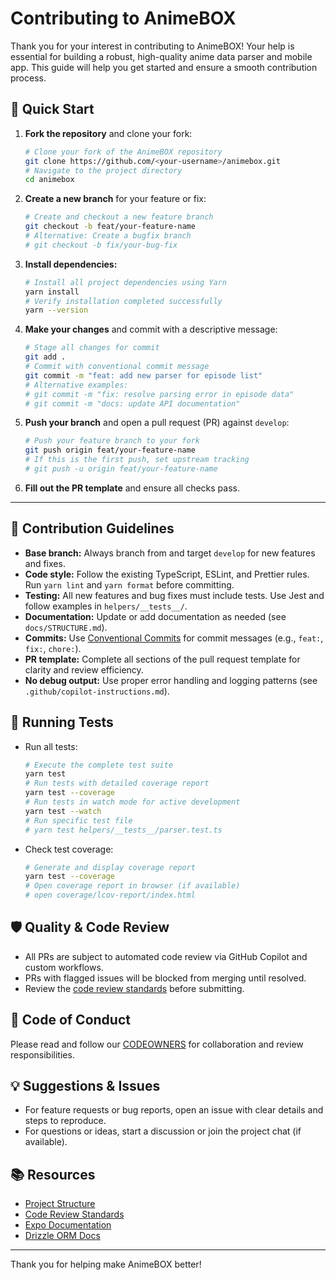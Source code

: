 # Contributing to AnimeBOX

<!--
   Introduction:
   Thank you for your interest in contributing to AnimeBOX! Your help is
   essential for building a robust, high-quality anime data parser and mobile
   app. This guide will help you get started and ensure a smooth contribution
   process.
-->

Thank you for your interest in contributing to AnimeBOX! Your help is essential
for building a robust, high-quality anime data parser and mobile app. This guide
will help you get started and ensure a smooth contribution process.

## 🚦 Quick Start

1. **Fork the repository** and clone your fork:

   ```sh
   # Clone your fork of the AnimeBOX repository
   git clone https://github.com/<your-username>/animebox.git
   # Navigate to the project directory
   cd animebox
   ```

2. **Create a new branch** for your feature or fix:

   ```sh
   # Create and checkout a new feature branch
   git checkout -b feat/your-feature-name
   # Alternative: Create a bugfix branch
   # git checkout -b fix/your-bug-fix
   ```

3. **Install dependencies:**

   ```sh
   # Install all project dependencies using Yarn
   yarn install
   # Verify installation completed successfully
   yarn --version
   ```

4. **Make your changes** and commit with a descriptive message:

   ```sh
   # Stage all changes for commit
   git add .
   # Commit with conventional commit message
   git commit -m "feat: add new parser for episode list"
   # Alternative examples:
   # git commit -m "fix: resolve parsing error in episode data"
   # git commit -m "docs: update API documentation"
   ```

5. **Push your branch** and open a pull request (PR) against `develop`:

   ```sh
   # Push your feature branch to your fork
   git push origin feat/your-feature-name
   # If this is the first push, set upstream tracking
   # git push -u origin feat/your-feature-name
   ```

6. **Fill out the PR template** and ensure all checks pass.

---

## 📝 Contribution Guidelines

<!--
   Contribution Guidelines:
   Essential rules and standards for contributing to the project including
   branching strategy, code style, testing requirements, and commit conventions.
-->

- **Base branch:** Always branch from and target `develop` for new features and
  fixes.
- **Code style:** Follow the existing TypeScript, ESLint, and Prettier rules.
  Run `yarn lint` and `yarn format` before committing.
- **Testing:** All new features and bug fixes must include tests. Use Jest and
  follow examples in `helpers/__tests__/`.
- **Documentation:** Update or add documentation as needed (see
  `docs/STRUCTURE.md`).
- **Commits:** Use [Conventional Commits](https://www.conventionalcommits.org/)
  for commit messages (e.g., `feat:`, `fix:`, `chore:`).
- **PR template:** Complete all sections of the pull request template for
  clarity and review efficiency.
- **No debug output:** Use proper error handling and logging patterns (see
  `.github/copilot-instructions.md`).

## 🧪 Running Tests

<!--
   Testing:
   Instructions for running tests and checking coverage to ensure code quality
   and maintain project stability.
-->

- Run all tests:

  ```sh
  # Execute the complete test suite
  yarn test
  # Run tests with detailed coverage report
  yarn test --coverage
  # Run tests in watch mode for active development
  yarn test --watch
  # Run specific test file
  # yarn test helpers/__tests__/parser.test.ts
  ```

- Check test coverage:

  ```sh
  # Generate and display coverage report
  yarn test --coverage
  # Open coverage report in browser (if available)
  # open coverage/lcov-report/index.html
  ```

## 🛡️ Quality & Code Review

<!--
   Quality & Code Review:
   Explains the automated review process and how to resolve flagged issues
   to maintain high code standards across the project.
-->

- All PRs are subject to automated code review via GitHub Copilot and custom
  workflows.
- PRs with flagged issues will be blocked from merging until resolved.
- Review the [code review standards](../.github/copilot-instructions.md) before
  submitting.

## 🤝 Code of Conduct

<!--
   Code of Conduct:
   Reference to CODEOWNERS for collaboration and review responsibilities
   to ensure respectful and productive teamwork.
-->

Please read and follow our [CODEOWNERS](../.github/CODEOWNERS) for
collaboration and review responsibilities.

## 💡 Suggestions & Issues

<!--
   Suggestions & Issues:
   How to open issues, request features, or ask questions to improve the
   project and get help from the community.
-->

- For feature requests or bug reports, open an issue with clear details and
  steps to reproduce.
- For questions or ideas, start a discussion or join the project chat (if
  available).

## 📚 Resources

<!--
   Resources:
   Helpful links for contributors and maintainers to understand the project
   structure, standards, and related technologies.
-->

- [Project Structure](./docs/STRUCTURE.md)
- [Code Review Standards](../.github/copilot-instructions.md)
- [Expo Documentation](https://docs.expo.dev/)
- [Drizzle ORM Docs](https://orm.drizzle.team/docs)

---

Thank you for helping make AnimeBOX better!
